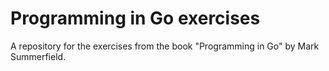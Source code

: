 # Programming in Go exercises

A repository for the exercises from the book "Programming in Go" by Mark Summerfield.
